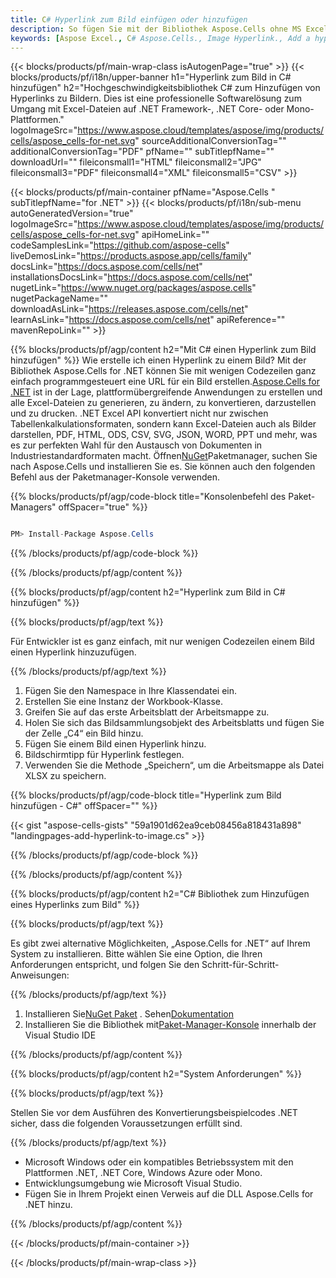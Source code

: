 ```yaml
---
title: C# Hyperlink zum Bild einfügen oder hinzufügen
description: So fügen Sie mit der Bibliothek Aspose.Cells ohne MS Excel einen Hyperlink in ein Bild ein.
keywords: [Aspose Excel., C# Aspose.Cells., Image Hyperlink., Add a hyperlink to an image., How to Embed a Hyperlink in an Image., How do I hyperlink an image., Add a Link to an image., How to use an image as a link]
---
```

{{< blocks/products/pf/main-wrap-class isAutogenPage="true" >}}
{{< blocks/products/pf/i18n/upper-banner h1="Hyperlink zum Bild in C# hinzufügen" h2="Hochgeschwindigkeitsbibliothek C# zum Hinzufügen von Hyperlinks zu Bildern. Dies ist eine professionelle Softwarelösung zum Umgang mit Excel-Dateien auf .NET Framework-, .NET Core- oder Mono-Plattformen." logoImageSrc="https://www.aspose.cloud/templates/aspose/img/products/cells/aspose_cells-for-net.svg" sourceAdditionalConversionTag="" additionalConversionTag="PDF" pfName="" subTitlepfName="" downloadUrl="" fileiconsmall1="HTML" fileiconsmall2="JPG" fileiconsmall3="PDF" fileiconsmall4="XML" fileiconsmall5="CSV" >}}

{{< blocks/products/pf/main-container pfName="Aspose.Cells " subTitlepfName="for .NET" >}}
{{< blocks/products/pf/i18n/sub-menu autoGeneratedVersion="true" logoImageSrc="https://www.aspose.cloud/templates/aspose/img/products/cells/aspose_cells-for-net.svg" apiHomeLink="" codeSamplesLink="https://github.com/aspose-cells" liveDemosLink="https://products.aspose.app/cells/family" docsLink="https://docs.aspose.com/cells/net" installationsDocsLink="https://docs.aspose.com/cells/net" nugetLink="https://www.nuget.org/packages/aspose.cells" nugetPackageName="" downloadAsLink="https://releases.aspose.com/cells/net" learnAsLink="https://docs.aspose.com/cells/net" apiReference="" mavenRepoLink="" >}}

{{% blocks/products/pf/agp/content h2="Mit C# einen Hyperlink zum Bild hinzufügen" %}}
 Wie erstelle ich einen Hyperlink zu einem Bild? Mit der Bibliothek Aspose.Cells for .NET können Sie mit wenigen Codezeilen ganz einfach programmgesteuert eine URL für ein Bild erstellen.[Aspose.Cells for .NET](https://products.aspose.com/cells/net) ist in der Lage, plattformübergreifende Anwendungen zu erstellen und alle Excel-Dateien zu generieren, zu ändern, zu konvertieren, darzustellen und zu drucken. .NET Excel API konvertiert nicht nur zwischen Tabellenkalkulationsformaten, sondern kann Excel-Dateien auch als Bilder darstellen, PDF, HTML, ODS, CSV, SVG, JSON, WORD, PPT und mehr, was es zur perfekten Wahl für den Austausch von Dokumenten in Industriestandardformaten macht. Öffnen[NuGet](https://www.nuget.org/packages/aspose.cells)Paketmanager, suchen Sie nach Aspose.Cells und installieren Sie es. Sie können auch den folgenden Befehl aus der Paketmanager-Konsole verwenden.

{{% blocks/products/pf/agp/code-block title="Konsolenbefehl des Paket-Managers" offSpacer="true" %}}

```cs

PM> Install-Package Aspose.Cells

```

{{% /blocks/products/pf/agp/code-block %}}

{{% /blocks/products/pf/agp/content %}}

{{% blocks/products/pf/agp/content h2="Hyperlink zum Bild in C# hinzufügen" %}}

{{% blocks/products/pf/agp/text %}}

 Für Entwickler ist es ganz einfach, mit nur wenigen Codezeilen einem Bild einen Hyperlink hinzuzufügen.

{{% /blocks/products/pf/agp/text %}}

1.  Fügen Sie den Namespace in Ihre Klassendatei ein.
1.  Erstellen Sie eine Instanz der Workbook-Klasse.
1.  Greifen Sie auf das erste Arbeitsblatt der Arbeitsmappe zu.
1.  Holen Sie sich das Bildsammlungsobjekt des Arbeitsblatts und fügen Sie der Zelle „C4“ ein Bild hinzu.
1.  Fügen Sie einem Bild einen Hyperlink hinzu.
1.  Bildschirmtipp für Hyperlink festlegen.
1.  Verwenden Sie die Methode „Speichern“, um die Arbeitsmappe als Datei XLSX zu speichern.

{{% blocks/products/pf/agp/code-block title="Hyperlink zum Bild hinzufügen - C#" offSpacer="" %}}

{{< gist "aspose-cells-gists" "59a1901d62ea9ceb08456a818431a898" "landingpages-add-hyperlink-to-image.cs" >}}

{{% /blocks/products/pf/agp/code-block %}}

{{% /blocks/products/pf/agp/content %}}

{{% blocks/products/pf/agp/content h2="C# Bibliothek zum Hinzufügen eines Hyperlinks zum Bild" %}}

{{% blocks/products/pf/agp/text %}}

Es gibt zwei alternative Möglichkeiten, „Aspose.Cells for .NET“ auf Ihrem System zu installieren. Bitte wählen Sie eine Option, die Ihren Anforderungen entspricht, und folgen Sie den Schritt-für-Schritt-Anweisungen:

{{% /blocks/products/pf/agp/text %}}

1.  Installieren Sie[NuGet Paket](https://www.nuget.org/packages/Aspose.Cells/) . Sehen[Dokumentation](https://docs.aspose.com/cells/net/installation/#install-asposecells-for-net-through-nuget)
1.  Installieren Sie die Bibliothek mit[Paket-Manager-Konsole](https://docs.aspose.com/cells/net/installation/#install-asposecells-using-the-package-manager-console) innerhalb der Visual Studio IDE

{{% /blocks/products/pf/agp/content %}}

{{% blocks/products/pf/agp/content h2="System Anforderungen" %}}

{{% blocks/products/pf/agp/text %}}

 Stellen Sie vor dem Ausführen des Konvertierungsbeispielcodes .NET sicher, dass die folgenden Voraussetzungen erfüllt sind.

{{% /blocks/products/pf/agp/text %}}

-  Microsoft Windows oder ein kompatibles Betriebssystem mit den Plattformen .NET, .NET Core, Windows Azure oder Mono.
-  Entwicklungsumgebung wie Microsoft Visual Studio.
-  Fügen Sie in Ihrem Projekt einen Verweis auf die DLL Aspose.Cells for .NET hinzu.

{{% /blocks/products/pf/agp/content %}}

{{< /blocks/products/pf/main-container >}}
    
{{< /blocks/products/pf/main-wrap-class >}}
